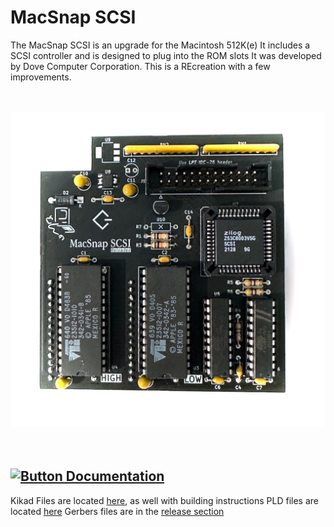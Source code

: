 # MacSnap SCSI

The MacSnap SCSI is an upgrade for the Macintosh 512K(e) It includes a SCSI controller and is designed to plug into the ROM slots
It was developed by Dove Computer Corporation. This is a REcreation with a few improvements.

<br />
<br />
<div align = center>
	<img alt="board" src='Images/board.jpeg' width=512 />
</div>

<br />
<br />

## [![Button Documentation]][Documentation]
Kikad Files are located [here](EDA/REloaded), as well with building instructions
PLD files are located [here](PLD)
Gerbers files are in the [release section](https://github.com/demik/MacSnap-SCSI/releases/download/v2.1/MacSnap_SCSI_Reloaded_2.1.zip)

<!----------------------------------------------------------------------------->

[Documentation]: https://github.com/demik/MacSnap-SCSI/tree/main/EDA/REloaded/README.md

<!-------------------------------[ Buttons ]----------------------------------->

[Button Documentation]: https://img.shields.io/badge/Documentation-0099E5?style=for-the-badge&logoColor=white&logo=BookStack
